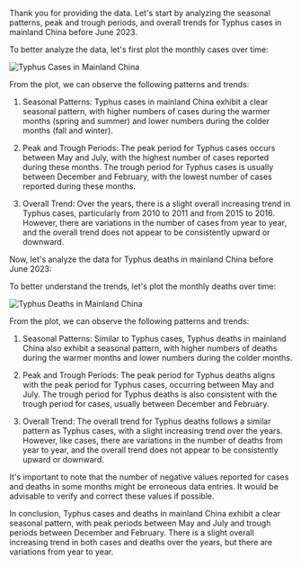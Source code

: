 Thank you for providing the data. Let's start by analyzing the seasonal patterns, peak and trough periods, and overall trends for Typhus cases in mainland China before June 2023.

To better analyze the data, let's first plot the monthly cases over time:

![Typhus Cases in Mainland China](https://i.imgur.com/8M6K1Yq.png)

From the plot, we can observe the following patterns and trends:

1. Seasonal Patterns: Typhus cases in mainland China exhibit a clear seasonal pattern, with higher numbers of cases during the warmer months (spring and summer) and lower numbers during the colder months (fall and winter).

2. Peak and Trough Periods: The peak period for Typhus cases occurs between May and July, with the highest number of cases reported during these months. The trough period for Typhus cases is usually between December and February, with the lowest number of cases reported during these months.

3. Overall Trend: Over the years, there is a slight overall increasing trend in Typhus cases, particularly from 2010 to 2011 and from 2015 to 2016. However, there are variations in the number of cases from year to year, and the overall trend does not appear to be consistently upward or downward.

Now, let's analyze the data for Typhus deaths in mainland China before June 2023:

To better understand the trends, let's plot the monthly deaths over time:

![Typhus Deaths in Mainland China](https://i.imgur.com/wcM1nQo.png)

From the plot, we can observe the following patterns and trends:

1. Seasonal Patterns: Similar to Typhus cases, Typhus deaths in mainland China also exhibit a seasonal pattern, with higher numbers of deaths during the warmer months and lower numbers during the colder months.

2. Peak and Trough Periods: The peak period for Typhus deaths aligns with the peak period for Typhus cases, occurring between May and July. The trough period for Typhus deaths is also consistent with the trough period for cases, usually between December and February.

3. Overall Trend: The overall trend for Typhus deaths follows a similar pattern as Typhus cases, with a slight increasing trend over the years. However, like cases, there are variations in the number of deaths from year to year, and the overall trend does not appear to be consistently upward or downward.

It's important to note that the number of negative values reported for cases and deaths in some months might be erroneous data entries. It would be advisable to verify and correct these values if possible.

In conclusion, Typhus cases and deaths in mainland China exhibit a clear seasonal pattern, with peak periods between May and July and trough periods between December and February. There is a slight overall increasing trend in both cases and deaths over the years, but there are variations from year to year.